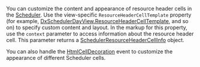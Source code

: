 You can customize the content and appearance of resource header cells in the [Scheduler](https://docs.devexpress.com/Blazor/DevExpress.Blazor.DxScheduler). Use the view-specific `ResourceHeaderCellTemplate` property (for example, [DxSchedulerDayView.ResourceHeaderCellTemplate](https://docs.devexpress.com/Blazor/DevExpress.Blazor.Base.DxSchedulerDayViewBase.ResourceHeaderCellTemplate), and so on) to specify custom content and layout. In the markup for this property, use the `context` parameter to access information about the resource header cell. This parameter returns a [SchedulerResourceHeaderCellInfo](https://docs.devexpress.com/Blazor/DevExpress.Blazor.SchedulerResourceHeaderCellInfo) object. 

You can also handle the [HtmlCellDecoration](https://docs.devexpress.com/Blazor/DevExpress.Blazor.DxScheduler.HtmlCellDecoration) event to customize the appearance of different Scheduler cells.